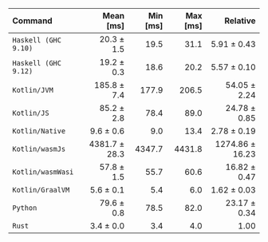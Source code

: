 | Command | Mean [ms] | Min [ms] | Max [ms] | Relative |
|:---|---:|---:|---:|---:|
| `Haskell (GHC 9.10)` | 20.3 ± 1.5 | 19.5 | 31.1 | 5.91 ± 0.43 |
| `Haskell (GHC 9.12)` | 19.2 ± 0.3 | 18.6 | 20.2 | 5.57 ± 0.10 |
| `Kotlin/JVM` | 185.8 ± 7.4 | 177.9 | 206.5 | 54.05 ± 2.24 |
| `Kotlin/JS` | 85.2 ± 2.8 | 78.4 | 89.0 | 24.78 ± 0.85 |
| `Kotlin/Native` | 9.6 ± 0.6 | 9.0 | 13.4 | 2.78 ± 0.19 |
| `Kotlin/wasmJs` | 4381.7 ± 28.3 | 4347.7 | 4431.8 | 1274.86 ± 16.23 |
| `Kotlin/wasmWasi` | 57.8 ± 1.5 | 55.7 | 60.6 | 16.82 ± 0.47 |
| `Kotlin/GraalVM` | 5.6 ± 0.1 | 5.4 | 6.0 | 1.62 ± 0.03 |
| `Python` | 79.6 ± 0.8 | 78.5 | 82.0 | 23.17 ± 0.34 |
| `Rust` | 3.4 ± 0.0 | 3.4 | 4.0 | 1.00 |
